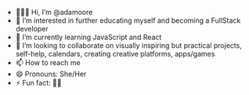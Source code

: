 - 🙋🏽‍♀️ Hi, I’m @adamoore
- 👀 I’m interested in further educating myself and becoming a FullStack developer
- 🌱 I’m currently learning JavaScript and React
- 💞️ I’m looking to collaborate on visually inspiring but practical projects, self-help, calendars, creating creative platforms, apps/games
- 📫 How to reach me 
- 😄 Pronouns: She/Her
- ⚡ Fun fact: 🐾🦴

<!---
adamoore/adamoore is a ✨ special ✨ repository because its `README.md` (this file) appears on your GitHub profile.
You can click the Preview link to take a look at your changes.
--->
